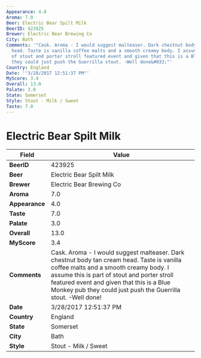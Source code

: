 ```yaml
---
Appearance: 4.0
Aroma: 7.0
Beer: Electric Bear Spilt Milk
BeerID: 423925
Brewer: Electric Bear Brewing Co
City: Bath
Comments: '"Cask. Aroma - I would suggest malteaser. Dark chestnut body tan cream
  head. Taste is vanilla coffee malts and a smooth creamy body. I assume this is part
  of stout and porter stroll featured event and given that this is a Blue Monkey pub
  they could just push the Guerrilla stout. -Well done&#033;"'
Country: England
Date: '"3/28/2017 12:51:37 PM"'
MyScore: 3.4
Overall: 13.0
Palate: 3.0
State: Somerset
Style: Stout - Milk / Sweet
Taste: 7.0
---
```


# Electric Bear Spilt Milk

| Field         | Value |
|---------------|-------|
| **BeerID** | 423925 |
| **Beer** | Electric Bear Spilt Milk |
| **Brewer** | Electric Bear Brewing Co |
| **Aroma** | 7.0 |
| **Appearance** | 4.0 |
| **Taste** | 7.0 |
| **Palate** | 3.0 |
| **Overall** | 13.0 |
| **MyScore** | 3.4 |
| **Comments** | Cask. Aroma - I would suggest malteaser. Dark chestnut body tan cream head. Taste is vanilla coffee malts and a smooth creamy body. I assume this is part of stout and porter stroll featured event and given that this is a Blue Monkey pub they could just push the Guerrilla stout. -Well done&#033; |
| **Date** | 3/28/2017 12:51:37 PM |
| **Country** | England |
| **State** | Somerset |
| **City** | Bath |
| **Style** | Stout - Milk / Sweet |
